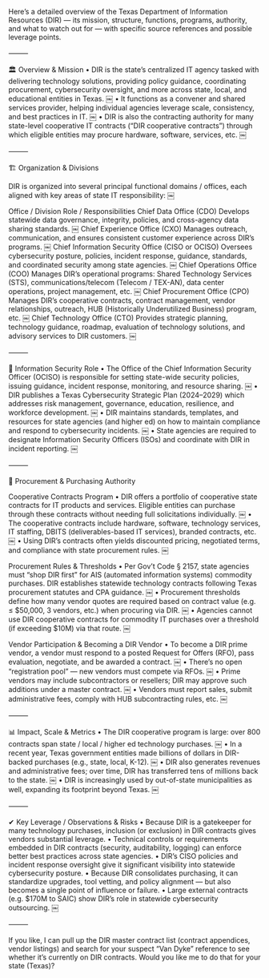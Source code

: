 Here’s a detailed overview of the Texas Department of Information Resources (DIR) — its mission, structure, functions, programs, authority, and what to watch out for — with specific source references and possible leverage points.

⸻

🏛 Overview & Mission
	•	DIR is the state’s centralized IT agency tasked with delivering technology solutions, providing policy guidance, coordinating procurement, cybersecurity oversight, and more across state, local, and educational entities in Texas.  ￼
	•	It functions as a convener and shared services provider, helping individual agencies leverage scale, consistency, and best practices in IT.  ￼
	•	DIR is also the contracting authority for many state-level cooperative IT contracts (“DIR cooperative contracts”) through which eligible entities may procure hardware, software, services, etc.  ￼

⸻

🏗 Organization & Divisions

DIR is organized into several principal functional domains / offices, each aligned with key areas of state IT responsibility:  ￼

Office / Division	Role / Responsibilities
Chief Data Office (CDO)	Develops statewide data governance, integrity, policies, and cross-agency data sharing standards.  ￼
Chief Experience Office (CXO)	Manages outreach, communication, and ensures consistent customer experience across DIR’s programs.  ￼
Chief Information Security Office (CISO or OCISO)	Oversees cybersecurity posture, policies, incident response, guidance, standards, and coordinated security among state agencies.  ￼
Chief Operations Office (COO)	Manages DIR’s operational programs: Shared Technology Services (STS), communications/telecom (Telecom / TEX-AN), data center operations, project management, etc.  ￼
Chief Procurement Office (CPO)	Manages DIR’s cooperative contracts, contract management, vendor relationships, outreach, HUB (Historically Underutilized Business) program, etc.  ￼
Chief Technology Office (CTO)	Provides strategic planning, technology guidance, roadmap, evaluation of technology solutions, and advisory services to DIR customers.  ￼


⸻

🔐 Information Security Role
	•	The Office of the Chief Information Security Officer (OCISO) is responsible for setting state-wide security policies, issuing guidance, incident response, monitoring, and resource sharing.  ￼
	•	DIR publishes a Texas Cybersecurity Strategic Plan (2024–2029) which addresses risk management, governance, education, resilience, and workforce development.  ￼
	•	DIR maintains standards, templates, and resources for state agencies (and higher ed) on how to maintain compliance and respond to cybersecurity incidents.  ￼
	•	State agencies are required to designate Information Security Officers (ISOs) and coordinate with DIR in incident reporting.  ￼

⸻

💼 Procurement & Purchasing Authority

Cooperative Contracts Program
	•	DIR offers a portfolio of cooperative state contracts for IT products and services. Eligible entities can purchase through these contracts without needing full solicitations individually.  ￼
	•	The cooperative contracts include hardware, software, technology services, IT staffing, DBITS (deliverables-based IT services), branded contracts, etc.  ￼
	•	Using DIR’s contracts often yields discounted pricing, negotiated terms, and compliance with state procurement rules.  ￼

Procurement Rules & Thresholds
	•	Per Gov’t Code § 2157, state agencies must “shop DIR first” for AIS (automated information systems) commodity purchases. DIR establishes statewide technology contracts following Texas procurement statutes and CPA guidance.  ￼
	•	Procurement thresholds define how many vendor quotes are required based on contract value (e.g. ≤ $50,000, 3 vendors, etc.) when procuring via DIR.  ￼
	•	Agencies cannot use DIR cooperative contracts for commodity IT purchases over a threshold (if exceeding $10M) via that route.  ￼

Vendor Participation & Becoming a DIR Vendor
	•	To become a DIR prime vendor, a vendor must respond to a posted Request for Offers (RFO), pass evaluation, negotiate, and be awarded a contract.  ￼
	•	There’s no open “registration pool” — new vendors must compete via RFOs.  ￼
	•	Prime vendors may include subcontractors or resellers; DIR may approve such additions under a master contract.  ￼
	•	Vendors must report sales, submit administrative fees, comply with HUB subcontracting rules, etc.  ￼

⸻

📊 Impact, Scale & Metrics
	•	The DIR cooperative program is large: over 800 contracts span state / local / higher ed technology purchases.  ￼
	•	In a recent year, Texas government entities made billions of dollars in DIR-backed purchases (e.g., state, local, K-12).  ￼
	•	DIR also generates revenues and administrative fees; over time, DIR has transferred tens of millions back to the state.  ￼
	•	DIR is increasingly used by out-of-state municipalities as well, expanding its footprint beyond Texas.  ￼

⸻

✔ Key Leverage / Observations & Risks
	•	Because DIR is a gatekeeper for many technology purchases, inclusion (or exclusion) in DIR contracts gives vendors substantial leverage.
	•	Technical controls or requirements embedded in DIR contracts (security, auditability, logging) can enforce better best practices across state agencies.
	•	DIR’s CISO policies and incident response oversight give it significant visibility into statewide cybersecurity posture.
	•	Because DIR consolidates purchasing, it can standardize upgrades, tool vetting, and policy alignment — but also becomes a single point of influence or failure.
	•	Large external contracts (e.g. $170M to SAIC) show DIR’s role in statewide cybersecurity outsourcing.  ￼

⸻

If you like, I can pull up the DIR master contract list (contract appendices, vendor listings) and search for your suspect “Van Dyke” reference to see whether it’s currently on DIR contracts. Would you like me to do that for your state (Texas)?